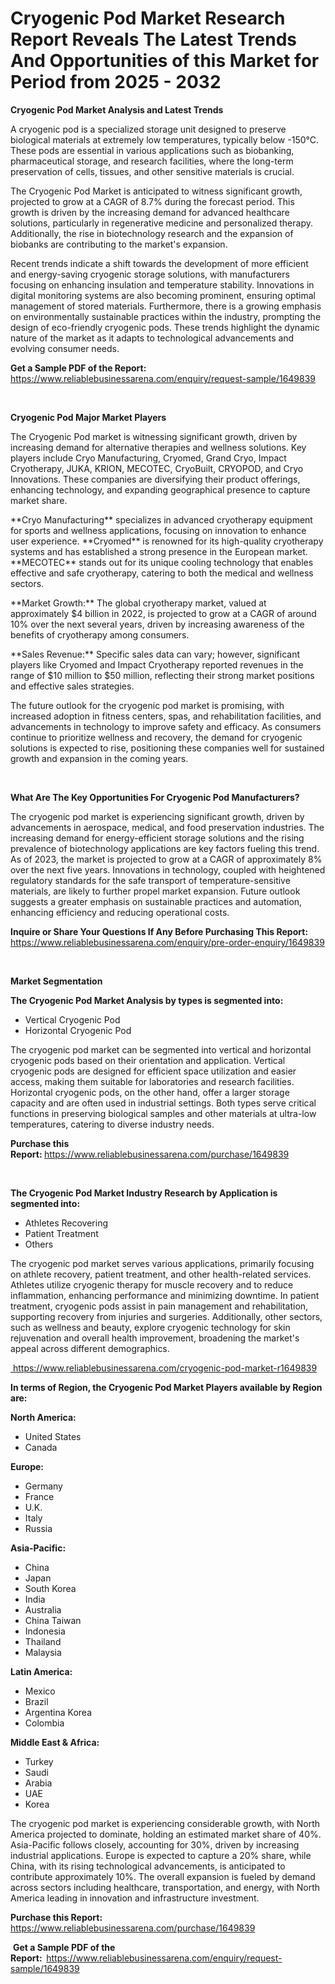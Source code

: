 <p><h1>Cryogenic Pod Market Research Report Reveals The Latest Trends And Opportunities of this Market for Period from 2025 - 2032</h1></p><p><strong>Cryogenic Pod Market Analysis and Latest Trends</strong></p>
<p><p>A cryogenic pod is a specialized storage unit designed to preserve biological materials at extremely low temperatures, typically below -150°C. These pods are essential in various applications such as biobanking, pharmaceutical storage, and research facilities, where the long-term preservation of cells, tissues, and other sensitive materials is crucial.</p><p>The Cryogenic Pod Market is anticipated to witness significant growth, projected to grow at a CAGR of 8.7% during the forecast period. This growth is driven by the increasing demand for advanced healthcare solutions, particularly in regenerative medicine and personalized therapy. Additionally, the rise in biotechnology research and the expansion of biobanks are contributing to the market's expansion.</p><p>Recent trends indicate a shift towards the development of more efficient and energy-saving cryogenic storage solutions, with manufacturers focusing on enhancing insulation and temperature stability. Innovations in digital monitoring systems are also becoming prominent, ensuring optimal management of stored materials. Furthermore, there is a growing emphasis on environmentally sustainable practices within the industry, prompting the design of eco-friendly cryogenic pods. These trends highlight the dynamic nature of the market as it adapts to technological advancements and evolving consumer needs.</p></p>
<p><strong>Get a Sample PDF of the Report:&nbsp;</strong> <a href="https://www.reliablebusinessarena.com/enquiry/request-sample/1649839?utm_campaign=2563&utm_medium=2&utm_source=Github&utm_content=ia&utm_term=13042025&utm_id=cryogenic-pod">https://www.reliablebusinessarena.com/enquiry/request-sample/1649839</a></p>
<p>&nbsp;</p>
<p><strong>Cryogenic Pod Major Market Players</strong></p>
<p><p>The Cryogenic Pod market is witnessing significant growth, driven by increasing demand for alternative therapies and wellness solutions. Key players include Cryo Manufacturing, Cryomed, Grand Cryo, Impact Cryotherapy, JUKA, KRION, MECOTEC, CryoBuilt, CRYOPOD, and Cryo Innovations. These companies are diversifying their product offerings, enhancing technology, and expanding geographical presence to capture market share.</p><p>**Cryo Manufacturing** specializes in advanced cryotherapy equipment for sports and wellness applications, focusing on innovation to enhance user experience. **Cryomed** is renowned for its high-quality cryotherapy systems and has established a strong presence in the European market. **MECOTEC** stands out for its unique cooling technology that enables effective and safe cryotherapy, catering to both the medical and wellness sectors.</p><p>**Market Growth:** The global cryotherapy market, valued at approximately $4 billion in 2022, is projected to grow at a CAGR of around 10% over the next several years, driven by increasing awareness of the benefits of cryotherapy among consumers. </p><p>**Sales Revenue:** Specific sales data can vary; however, significant players like Cryomed and Impact Cryotherapy reported revenues in the range of $10 million to $50 million, reflecting their strong market positions and effective sales strategies.</p><p>The future outlook for the cryogenic pod market is promising, with increased adoption in fitness centers, spas, and rehabilitation facilities, and advancements in technology to improve safety and efficacy. As consumers continue to prioritize wellness and recovery, the demand for cryogenic solutions is expected to rise, positioning these companies well for sustained growth and expansion in the coming years.</p></p>
<p>&nbsp;</p>
<p><strong>What Are The Key Opportunities For Cryogenic Pod Manufacturers?</strong></p>
<p><p>The cryogenic pod market is experiencing significant growth, driven by advancements in aerospace, medical, and food preservation industries. The increasing demand for energy-efficient storage solutions and the rising prevalence of biotechnology applications are key factors fueling this trend. As of 2023, the market is projected to grow at a CAGR of approximately 8% over the next five years. Innovations in technology, coupled with heightened regulatory standards for the safe transport of temperature-sensitive materials, are likely to further propel market expansion. Future outlook suggests a greater emphasis on sustainable practices and automation, enhancing efficiency and reducing operational costs.</p></p>
<p><strong>Inquire or Share Your Questions If Any Before Purchasing This Report:</strong> <a href="https://www.reliablebusinessarena.com/enquiry/pre-order-enquiry/1649839?utm_campaign=2563&utm_medium=2&utm_source=Github&utm_content=ia&utm_term=13042025&utm_id=cryogenic-pod">https://www.reliablebusinessarena.com/enquiry/pre-order-enquiry/1649839</a></p>
<p>&nbsp;</p>
<p><strong>Market Segmentation</strong></p>
<p><strong>The Cryogenic Pod Market Analysis by types is segmented into:</strong></p>
<p><ul><li>Vertical Cryogenic Pod</li><li>Horizontal Cryogenic Pod</li></ul></p>
<p><p>The cryogenic pod market can be segmented into vertical and horizontal cryogenic pods based on their orientation and application. Vertical cryogenic pods are designed for efficient space utilization and easier access, making them suitable for laboratories and research facilities. Horizontal cryogenic pods, on the other hand, offer a larger storage capacity and are often used in industrial settings. Both types serve critical functions in preserving biological samples and other materials at ultra-low temperatures, catering to diverse industry needs.</p></p>
<p><strong>Purchase this Report:&nbsp;</strong><a href="https://www.reliablebusinessarena.com/purchase/1649839?utm_campaign=2563&utm_medium=2&utm_source=Github&utm_content=ia&utm_term=13042025&utm_id=cryogenic-pod">https://www.reliablebusinessarena.com/purchase/1649839</a></p>
<p>&nbsp;</p>
<p><strong>The Cryogenic Pod Market Industry Research by Application is segmented into:</strong></p>
<p><ul><li>Athletes Recovering</li><li>Patient Treatment</li><li>Others</li></ul></p>
<p><p>The cryogenic pod market serves various applications, primarily focusing on athlete recovery, patient treatment, and other health-related services. Athletes utilize cryogenic therapy for muscle recovery and to reduce inflammation, enhancing performance and minimizing downtime. In patient treatment, cryogenic pods assist in pain management and rehabilitation, supporting recovery from injuries and surgeries. Additionally, other sectors, such as wellness and beauty, explore cryogenic technology for skin rejuvenation and overall health improvement, broadening the market's appeal across different demographics.</p></p>
<p><a href="https://www.reliablebusinessarena.com/cryogenic-pod-market-r1649839?utm_campaign=2563&utm_medium=2&utm_source=Github&utm_content=ia&utm_term=13042025&utm_id=cryogenic-pod">&nbsp;https://www.reliablebusinessarena.com/cryogenic-pod-market-r1649839</a></p>
<p><strong>In terms of Region, the Cryogenic Pod Market Players available by Region are:</strong></p>
<p>
    <p> <strong> North America: </strong>
        <ul>
            <li>United States</li>
            <li>Canada</li>
        </ul>
        </p> 
    <p> <strong> Europe: </strong>
        <ul>
            <li>Germany</li>
            <li>France</li>
            <li>U.K.</li>
            <li>Italy</li>
            <li>Russia</li>
        </ul>
        </p> 
    <p> <strong> Asia-Pacific: </strong>
        <ul>
            <li>China</li>
            <li>Japan</li>
            <li>South Korea</li>
            <li>India</li>
            <li>Australia</li>
            <li>China Taiwan</li>
            <li>Indonesia</li>
            <li>Thailand</li>
            <li>Malaysia</li>
        </ul>
        </p> 
    <p> <strong> Latin America: </strong>
        <ul>
            <li>Mexico</li>
            <li>Brazil</li>
            <li>Argentina Korea</li>
            <li>Colombia</li>
        </ul>
        </p> 
    <p> <strong> Middle East & Africa: </strong>
        <ul>
            <li>Turkey</li>
            <li>Saudi</li>
            <li>Arabia</li>
            <li>UAE</li>
            <li>Korea</li>
        </ul>
    </p>
    </p>
<p><p>The cryogenic pod market is experiencing considerable growth, with North America projected to dominate, holding an estimated market share of 40%. Asia-Pacific follows closely, accounting for 30%, driven by increasing industrial applications. Europe is expected to capture a 20% share, while China, with its rising technological advancements, is anticipated to contribute approximately 10%. The overall expansion is fueled by demand across sectors including healthcare, transportation, and energy, with North America leading in innovation and infrastructure investment.</p></p>
<p><strong>Purchase this Report: </strong><a href="https://www.reliablebusinessarena.com/purchase/1649839?utm_campaign=2563&utm_medium=2&utm_source=Github&utm_content=ia&utm_term=13042025&utm_id=cryogenic-pod">https://www.reliablebusinessarena.com/purchase/1649839</a></p>
<p>&nbsp;<strong>Get a Sample PDF of the Report:&nbsp;&nbsp;</strong><a href="https://www.reliablebusinessarena.com/enquiry/request-sample/1649839?utm_campaign=2563&utm_medium=2&utm_source=Github&utm_content=ia&utm_term=13042025&utm_id=cryogenic-pod">https://www.reliablebusinessarena.com/enquiry/request-sample/1649839</a></p>
<p><strong></strong></p>
<p><p></p><p></p><p></p></p>